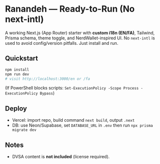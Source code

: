 # Ranandeh — Ready-to-Run (No next-intl)

A working Next.js (App Router) starter with **custom i18n (EN/FA)**, Tailwind, Prisma schema, theme toggle, and NerdWallet-inspired UI.
No `next-intl` is used to avoid config/version pitfalls. Just install and run.

## Quickstart
```bash
npm install
npm run dev
# visit http://localhost:3000/en or /fa
```
(If PowerShell blocks scripts: `Set-ExecutionPolicy -Scope Process -ExecutionPolicy Bypass`)

## Deploy
- Vercel: import repo, build command `next build`, output `.next`
- DB: use Neon/Supabase, set `DATABASE_URL` in `.env` then run `npx prisma migrate dev`

## Notes
- DVSA content is **not included** (license required).
